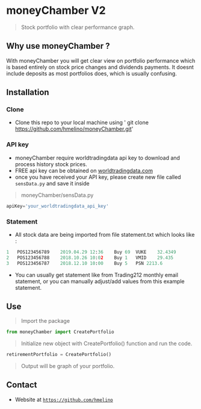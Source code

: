 
# moneyChamber V2
> Stock portfolio with clear performance graph.

## Why use moneyChamber ?
With moneyChamber you will get clear view on portfolio performance which is based entirely on stock price changes and dividends payments. It doesnt include deposits as most portfolios does, which is usually confusing. 

## Installation
### Clone

- Clone this repo to your local machine using ' git clone https://github.com/hmelino/moneyChamber.git'
### API key 
- moneyChamber require worldtradingdata api key to download and process history stock prices.
- FREE api key can be obtained on [worldtradingdata.com](https://www.worldtradingdata.com/)
- once you have received your API key, please create new file called `sensData.py` and save it inside
> moneyChamber/sensData.py
```Python
apiKey='your_worldtradingdata_api_key'
```
### Statement
- All stock data are being imported from file  statement.txt which looks like :
```Python
1	POS123456789	2019.04.29 12:36	Buy	69	VUKE	32.4349				32.17	-18.28	0
2	POS123456788	2018.10.26 10:02	Buy	1	VMID	29.435				33.305	3.87	0
3	POS123456787	2018.12.10 10:00	Buy	5	PSN	2213.6				3054	42.02	0
```
- You can usually get statement like from Trading212 monthly email statement, or you can manually adjust/add values from this example statement.

## Use

> Import the package 

```Python
from moneyChamber import CreatePortfolio
```

> Initialize new object with CreatePortfolio() function and run the code.

```Python
retirementPortfolio = CreatePortfolio()
```
>Output will be graph of your portfolio.


## Contact

- Website at <a href="https://github.com/hmelino" target="_blank">`https://github.com/hmelino`</a>


